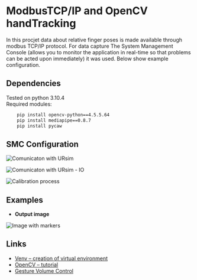 ModbusTCP/IP and OpenCV handTracking
===============
In this procjet data about relative finger poses is made available through modbus TCP/IP protocol. For data capture The System Management Console (allows you to monitor the application in real-time so that problems can be acted upon immediately) it was used. Below show example configuration.

## Dependencies
Tested on python 3.10.4  
Required modules:
```bash
    pip install opencv-python==4.5.5.64
    pip install mediapipe==0.8.7
    pip install pycaw
```
## SMC Configuration
![Comunicaton with URsim](https://github.com/NavierMillennium/modbusTCP_hand_tracking/tree/master/screeenshots/smc_view.png?raw=true)

![Comunicaton with URsim - IO](https://github.com/NavierMillennium/modbusTCP_hand_tracking/blob/master/screenshots/smc_device_group.png?raw=true)

![Calibration process](https://github.com/NavierMillennium/modbusTCP_hand_tracking/blob/master/screenshots/smc_items.png?raw=true)

## Examples
* **Output image** 

![Image with markers](https://github.com/NavierMillennium/modbusTCP_hand_tracking/blob/master/screenshots/hand_tracking.png?raw=true)

## Links
* [Venv – creation of virtual environment ][1]
* [OpenCV – tutorial ][2]
* [Gesture Volume Control][3]


[1]:https://docs.python.org/3/library/venv.html
[2]:https://docs.opencv.org/4.x/d6/d00/tutorial_py_root.html
[3]:https://www.youtube.com/watch?v=9iEPzbG-xLE
